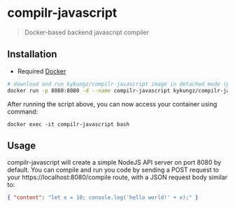 # compilr-javascript
> Docker-based backend javascript compiler

## Installation
- Required [Docker](https://www.docker.com/)

```bash
# download and run kykungz/compilr-javascript image in detached mode (port 8080)
docker run -p 8080:8080 -d --name compilr-javascript kykungz/compilr-javascript
```
After running the script above, you can now access your container using command:
```
docker exec -it compilr-javascript bash
```
## Usage
compilr-javascript will create a simple NodeJS API server on port 8080 by default. You can compile and run you code by sending a POST request to your https://localhost:8080/compile route, with a JSON request body similar to:
```json
{ "content": "let x = 10; console.log('hello world!' + x);" }
```
